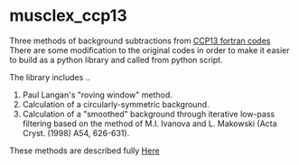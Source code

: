 # musclex_ccp13
Three methods of background subtractions from [CCP13 fortran codes](https://github.com/scattering-central/CCP13)
There are some modification to the original codes in order to make it easier to build as a python library 
and called from python script. 

The library includes ..
1. Paul Langan's "roving window" method. 
2. Calculation of a circularly-symmetric background. 
3. Calculation of a "smoothed" background through iterative low-pass filtering based on the method of M.I. Ivanova and L. Makowski (Acta Cryst. (1998) A54, 626-631).

These methods are described fully [Here](http://www.diamond.ac.uk/Beamlines/Soft-Condensed-Matter/small-angle/SAXS-Software/CCP13/XFIX.html#background_section)